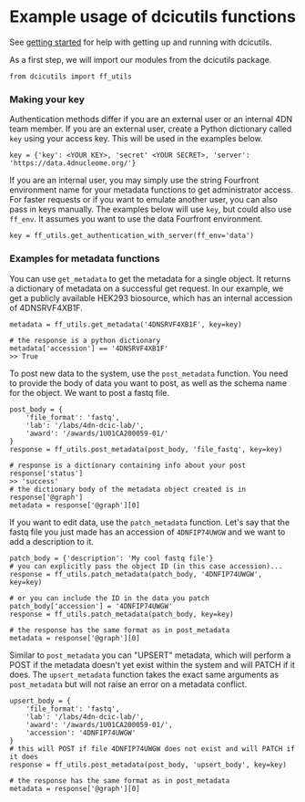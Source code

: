 # Example usage of dcicutils functions

See [getting started]('./getting_started.md') for help with getting up and running with dcicutils.

As a first step, we will import our modules from the dcicutils package.

```
from dcicutils import ff_utils
```

### <a name="key"></a>Making your key

Authentication methods differ if you are an external user or an internal 4DN team member. If you are an external user, create a Python dictionary called `key` using your access key. This will be used in the examples below.

```
key = {'key': <YOUR KEY>, 'secret' <YOUR SECRET>, 'server': 'https://data.4dnucleome.org/'}
```

If you are an internal user, you may simply use the string Fourfront environment name for your metadata functions to get administrator access. For faster requests or if you want to emulate another user, you can also pass in keys manually. The examples below will use `key`, but could also use `ff_env`. It assumes you want to use the data Fourfront environment.

```
key = ff_utils.get_authentication_with_server(ff_env='data')
```

### <a name="metadata"></a>Examples for metadata functions

You can use `get_metadata` to get the metadata for a single object. It returns a dictionary of metadata on a successful get request. In our example, we get a publicly available HEK293 biosource, which has an internal accession of 4DNSRVF4XB1F.

```
metadata = ff_utils.get_metadata('4DNSRVF4XB1F', key=key)

# the response is a python dictionary
metadata['accession'] == '4DNSRVF4XB1F'
>> True
```

To post new data to the system, use the `post_metadata` function. You need to provide the body of data you want to post, as well as the schema name for the object. We want to post a fastq file.

```
post_body = {
    'file_format': 'fastq',
    'lab': '/labs/4dn-dcic-lab/',
    'award': '/awards/1U01CA200059-01/'
}
response = ff_utils.post_metadata(post_body, 'file_fastq', key=key)

# response is a dictionary containing info about your post
response['status']
>> 'success'
# the dictionary body of the metadata object created is in response['@graph']
metadata = response['@graph'][0]
```


If you want to edit data, use the `patch_metadata` function. Let's say that the fastq file you just made has an accession of `4DNFIP74UWGW` and we want to add a description to it.

```
patch_body = {'description': 'My cool fastq file'}
# you can explicitly pass the object ID (in this case accession)...
response = ff_utils.patch_metadata(patch_body, '4DNFIP74UWGW', key=key)

# or you can include the ID in the data you patch
patch_body['accession'] = '4DNFIP74UWGW'
response = ff_utils.patch_metadata(patch_body, key=key)

# the response has the same format as in post_metadata
metadata = response['@graph'][0]
```

Similar to `post_metadata` you can "UPSERT" metadata, which will perform a POST if the metadata doesn't yet exist within the system and will PATCH if it does. The `upsert_metadata` function takes the exact same arguments as `post_metadata` but will not raise an error on a metadata conflict.

```
upsert_body = {
    'file_format': 'fastq',
    'lab': '/labs/4dn-dcic-lab/',
    'award': '/awards/1U01CA200059-01/',
    'accession': '4DNFIP74UWGW'
}
# this will POST if file 4DNFIP74UWGW does not exist and will PATCH if it does
response = ff_utils.post_metadata(post_body, 'upsert_body', key=key)

# the response has the same format as in post_metadata
metadata = response['@graph'][0]
```
